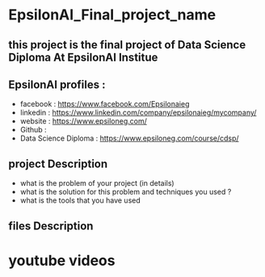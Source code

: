 # EpsilonAI_Final_project_name
## this project is the final project of Data Science Diploma At EpsilonAI Institue
## EpsilonAI profiles :
- facebook : https://www.facebook.com/Epsilonaieg
- linkedin : https://www.linkedin.com/company/epsilonaieg/mycompany/
- website :  https://www.epsiloneg.com/
- Github : 
- Data Science Diploma : https://www.epsiloneg.com/course/cdsp/

## project Description 
- what is the problem of your project (in details)
- what is the solution for this problem and techniques you used ?
- what is the tools that you have used 


## files Description


# youtube videos


